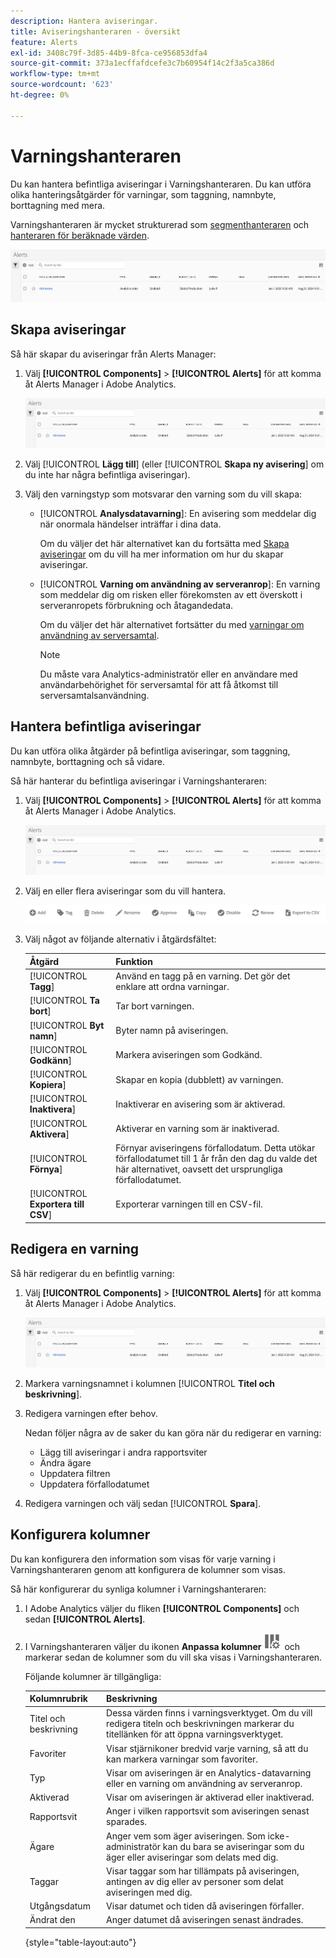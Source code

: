 ```yaml
---
description: Hantera aviseringar.
title: Aviseringshanteraren - översikt
feature: Alerts
exl-id: 3408c79f-3d85-44b9-8fca-ce956853dfa4
source-git-commit: 373a1ecffafdcefe3c7b60954f14c2f3a5ca386d
workflow-type: tm+mt
source-wordcount: '623'
ht-degree: 0%

---
```


# Varningshanteraren

Du kan hantera befintliga aviseringar i Varningshanteraren. Du kan utföra olika hanteringsåtgärder för varningar, som taggning, namnbyte, borttagning med mera.

Varningshanteraren är mycket strukturerad som [segmenthanteraren](https://experienceleague.adobe.com/docs/analytics/components/segmentation/segmentation-workflow/seg-manage.html) och [hanteraren för beräknade värden](https://experienceleague.adobe.com/docs/analytics/components/calculated-metrics/calcmetric-workflow/cm-manager.html).

![](assets/alert-manager.png)

## Skapa aviseringar

Så här skapar du aviseringar från Alerts Manager:

1. Välj **[!UICONTROL Components]** > **[!UICONTROL Alerts]** för att komma åt Alerts Manager i Adobe Analytics.

   ![](assets/alert-manager.png)

1. Välj [!UICONTROL **Lägg till**] (eller [!UICONTROL **Skapa ny avisering**] om du inte har några befintliga aviseringar).

1. Välj den varningstyp som motsvarar den varning som du vill skapa:

   * [!UICONTROL **Analysdatavarning**]: En avisering som meddelar dig när onormala händelser inträffar i dina data.

     Om du väljer det här alternativet kan du fortsätta med [Skapa aviseringar](/help/analyze/analysis-workspace/c-intelligent-alerts/alert-builder.md) om du vill ha mer information om hur du skapar aviseringar.

   * [!UICONTROL **Varning om användning av serveranrop**]: En varning som meddelar dig om risken eller förekomsten av ett överskott i serveranropets förbrukning och åtagandedata.

     Om du väljer det här alternativet fortsätter du med [varningar om användning av serversamtal](/help/admin/admin/c-server-call-usage/scu-alerts.md).

     >[!NOTE]
     >
     >Du måste vara Analytics-administratör eller en användare med användarbehörighet för serversamtal för att få åtkomst till serversamtalsanvändning.

## Hantera befintliga aviseringar

Du kan utföra olika åtgärder på befintliga aviseringar, som taggning, namnbyte, borttagning och så vidare.

Så här hanterar du befintliga aviseringar i Varningshanteraren:

1. Välj **[!UICONTROL Components]** > **[!UICONTROL Alerts]** för att komma åt Alerts Manager i Adobe Analytics.

   ![](assets/alert-manager.png)

1. Välj en eller flera aviseringar som du vill hantera.

   ![](assets/alert-manager-tasks.png)

1. Välj något av följande alternativ i åtgärdsfältet:

   | Åtgärd | Funktion |
   |---------|----------|
   | [!UICONTROL **Tagg**] | Använd en tagg på en varning. Det gör det enklare att ordna varningar. |
   | [!UICONTROL **Ta bort**] | Tar bort varningen. |
   | [!UICONTROL **Byt namn**] | Byter namn på aviseringen. |
   | [!UICONTROL **Godkänn**] | Markera aviseringen som Godkänd. |
   | [!UICONTROL **Kopiera**] | Skapar en kopia (dubblett) av varningen. |
   | [!UICONTROL **Inaktivera**] | Inaktiverar en avisering som är aktiverad. |
   | [!UICONTROL **Aktivera**] | Aktiverar en varning som är inaktiverad. |
   | [!UICONTROL **Förnya**] | Förnyar aviseringens förfallodatum. Detta utökar förfallodatumet till 1 år från den dag du valde det här alternativet, oavsett det ursprungliga förfallodatumet. |
   | [!UICONTROL **Exportera till CSV**] | Exporterar varningen till en CSV-fil. |

## Redigera en varning

Så här redigerar du en befintlig varning:

1. Välj **[!UICONTROL Components]** > **[!UICONTROL Alerts]** för att komma åt Alerts Manager i Adobe Analytics.

   ![](assets/alert-manager.png)

1. Markera varningsnamnet i kolumnen [!UICONTROL **Titel och beskrivning**].

1. Redigera varningen efter behov.

   Nedan följer några av de saker du kan göra när du redigerar en varning:

   * Lägg till aviseringar i andra rapportsviter
   * Ändra ägare
   * Uppdatera filtren
   * Uppdatera förfallodatumet

1. Redigera varningen och välj sedan [!UICONTROL **Spara**].

## Konfigurera kolumner

Du kan konfigurera den information som visas för varje varning i Varningshanteraren genom att konfigurera de kolumner som visas.

Så här konfigurerar du synliga kolumner i Varningshanteraren:

1. I Adobe Analytics väljer du fliken **[!UICONTROL Components]** och sedan **[!UICONTROL Alerts]**.

1. I Varningshanteraren väljer du ikonen **Anpassa kolumner** ![Anpassa kolumner](assets/customize-columns-icon.png) och markerar sedan de kolumner som du vill ska visas i Varningshanteraren.

   Följande kolumner är tillgängliga:

   | Kolumnrubrik | Beskrivning |
   |---|---|
   | Titel och beskrivning | Dessa värden finns i varningsverktyget. Om du vill redigera titeln och beskrivningen markerar du titellänken för att öppna varningsverktyget. |
   | Favoriter | Visar stjärnikoner bredvid varje varning, så att du kan markera varningar som favoriter. <!-- For more information, see [Mark calculated metrics as favorites](/help/components/c-calcmetrics/c-workflow/cm-workflow/cm-favorite.md). --> |
   | Typ | Visar om aviseringen är en Analytics-datavarning eller en varning om användning av serveranrop. |
   | Aktiverad | Visar om aviseringen är aktiverad eller inaktiverad. |
   | Rapportsvit | Anger i vilken rapportsvit som aviseringen senast sparades. |
   | Ägare | Anger vem som äger aviseringen. Som icke-administratör kan du bara se aviseringar som du äger eller aviseringar som delats med dig. |
   | Taggar | Visar taggar som har tillämpats på aviseringen, antingen av dig eller av personer som delat aviseringen med dig. |
   | Utgångsdatum | Visar datumet och tiden då aviseringen förfaller. |
   | Ändrat den | Anger datumet då aviseringen senast ändrades. |

   {style="table-layout:auto"}

   <!-- When "Last used" column is added, add this information as the description: Shows the date when the alert was last used. <p>This information can help you determine whether a component is valuable to users in your organization, where it is used, and if it needs to be deleted or modified.</p><p>Consider the following when viewing this column:</p><ul><li>This information does not include usage from the API, Report Builder, or Data Warehouse.</li><li>For some components, this column might not contain data if the component was last used prior to September 2023.</li></ul> -->


